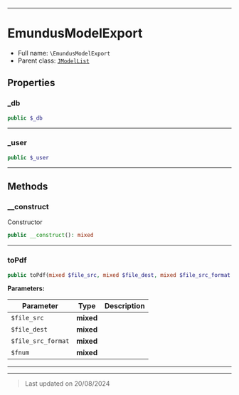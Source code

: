 ***

# EmundusModelExport





* Full name: `\EmundusModelExport`
* Parent class: [`JModelList`](./JModelList.md)



## Properties


### _db



```php
public $_db
```






***

### _user



```php
public $_user
```






***

## Methods


### __construct

Constructor

```php
public __construct(): mixed
```












***

### toPdf



```php
public toPdf(mixed $file_src, mixed $file_dest, mixed $file_src_format = null, mixed $fnum = null): mixed
```








**Parameters:**

| Parameter | Type | Description |
|-----------|------|-------------|
| `$file_src` | **mixed** |  |
| `$file_dest` | **mixed** |  |
| `$file_src_format` | **mixed** |  |
| `$fnum` | **mixed** |  |





***


***
> Last updated on 20/08/2024
